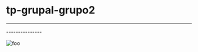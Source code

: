# tp-grupal-grupo2
<hr>---------------</>

<p><img src="https://refactoring.guru/images/patterns/content/facade/facade.png" alt="foo" title="facade" /></p>

